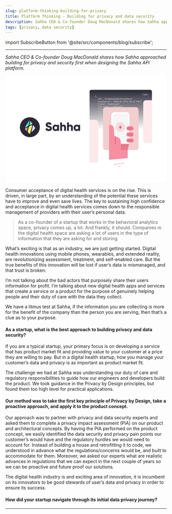 ```yaml
---
slug: platform-thinking-building-for-privacy
title: Platform Thinking - Building for privacy and data security
description: Sahha CEO & Co-founder Doug MacDonald shares how Sahha approached building for privacy and security first when designing the Sahha API platform.
tags: [privacy, data security]
---
```


import SubscribeButton from '@site/src/components/blog/subscribe';

---

*Sahha CEO & Co-founder Doug MacDonald shares how Sahha approached building for privacy and security first when designing the Sahha API platform.*

![Sahha](./banner.png)

<!--truncate-->

Consumer acceptance of digital health services is on the rise. This is driven, in large part, by an understanding of the potential these services have to improve and even save lives. The key to sustaining high confidence and acceptance in digital health services comes down to the responsible management of providers with their user’s personal data.

> As a co-founder of a startup that works in the behavioral analytics space, privacy comes up, a lot. And frankly, it should. Companies in the digital health space are asking a lot of users in the type of information that they are asking for and storing.

What’s exciting is that as an industry, we are just getting started. Digital health innovations using mobile phones, wearables, and extended reality, are revolutionizing assessment, treatment, and self-enabled care. But the true benefits of this innovation will be lost if user’s data is mismanaged, and that trust is broken. 

I’m not talking about the bad actors that purposely share their users information for profit. I’m talking about new digital health apps and services that create a service or a product for the purpose of genuinely helping people and their duty of care with the data they collect. 

We have a litmus test at Sahha, if the information you are collecting is more for the benefit of the company than the person you are serving, then that’s a clue as to your purpose. 

#### As a startup, what is the best approach to building privacy and data security? 

If you are a typical startup, your primary focus is on developing a service that has product market fit and providing value to your customer at a price they are willing to pay. But in a digital health startup, how you manage your customer’s data and privacy is as important as product market fit. 

The challenge we had at Sahha was understanding our duty of care and regulatory responsibilities to guide how our engineers and developers build the product. We took guidance in the Privacy by Design principles, but found them too high level for practical applications. 

#### Our method was to take the first key principle of Privacy by Design, take a proactive approach,  and apply it to the product concept. 

Our approach was to partner with privacy and data security experts and asked them to complete a privacy impact assessment (PIA) on our product and architectural concepts. By having the PIA performed on the product concept, we easily identified the data security and privacy pain points our customer’s would have and the regulatory hurdles we would need to account for. Instead of building a house and retrofitting it to code, we understood in advance what the regulations/concerns would be, and built to accommodate for them. Moreover, we asked our experts what are realistic advances in regulations that we can expect in the next couple of years so we can be proactive and future proof our solutions. 

The digital health industry is and exciting area of innovation, it is incumbent on its innovators to be good stewards of user’s data and privacy in order to ensure its success.

#### How did your startup navigate through its initial data privacy journey?

---

<SubscribeButton />